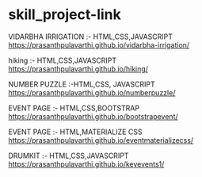 # skill_project-link

VIDARBHA IRRIGATION :- HTML,CSS,JAVASCRIPT
https://prasanthpulavarthi.github.io/vidarbha-irrigation/


hiking :- HTML,CSS,JAVASCRIPT
https://prasanthpulavarthi.github.io/hiking/


NUMBER PUZZLE :-HTML,CSS, JAVASCRIPT
https://prasanthpulavarthi.github.io/numberpuzzle/


EVENT PAGE :- HTML,CSS,BOOTSTRAP
https://prasanthpulavarthi.github.io/bootstrapevent/

EVENT PAGE :- HTML,MATERIALIZE CSS
https://prasanthpulavarthi.github.io/eventmaterializecss/

DRUMKIT :- HTML,CSS,JAVASCRIPT
https://prasanthpulavarthi.github.io/keyevents1/

